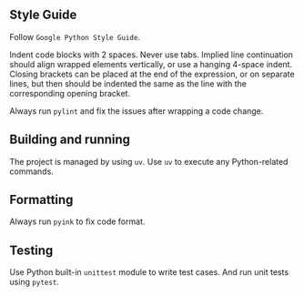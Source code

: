 ## Style Guide
Follow `Google Python Style Guide`.

Indent code blocks with 2 spaces. Never use tabs. Implied line continuation should align wrapped elements vertically, or use a hanging 4-space indent. Closing brackets can be placed at the end of the expression, or on separate lines, but then should be indented the same as the line with the corresponding opening bracket.

Always run `pylint` and fix the issues after wrapping a code change.

## Building and running
The project is managed by using `uv`. Use `uv` to execute any Python-related commands.

## Formatting
Always run `pyink` to fix code format.

## Testing
Use Python built-in `unittest` module to write test cases. And run unit tests using `pytest`.